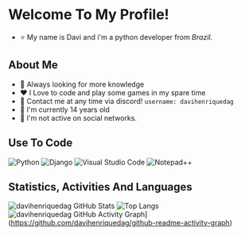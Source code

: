 # Welcome To My Profile!

- ⭐ My name is Davi and i'm a python developer from *Brazil*.

## About Me

- 📑 Always looking for more knowledge
- ❤️ I Love to code and play some games in my spare time
- 📩 Contact me at any time via discord! `username: davihenriquedag`
- 🧢 I'm currently 14 years old
- 🚨 I'm not active on social networks.
 
## Use To Code

![Python](https://img.shields.io/badge/python-3670A0?style=for-the-badge&logo=python&logoColor=ffdd54)
![Django](https://img.shields.io/badge/django-%23092E20.svg?style=for-the-badge&logo=django&logoColor=white)
![Visual Studio Code](https://img.shields.io/badge/Visual%20Studio%20Code-0078d7.svg?style=for-the-badge&logo=visual-studio-code&logoColor=white)
![Notepad++](https://img.shields.io/badge/Notepad++-90E59A.svg?style=for-the-badge&logo=notepad%2b%2b&logoColor=black)

## Statistics, Activities And Languages

![davihenriquedag GitHub Stats](https://github-readme-stats.vercel.app/api?username=davihenriquedag&show_icons=true&theme=github_dark)
![Top Langs](https://github-readme-stats.vercel.app/api/top-langs/?username=davihenriquedag&layout=compact&theme=github_dark)
![davihenriquedag GitHub Activity Graph](https://github-readme-activity-graph.vercel.app/graph?username=davihenriquedag&theme=github_dark)](https://github.com/davihenriquedag/github-readme-activity-graph)